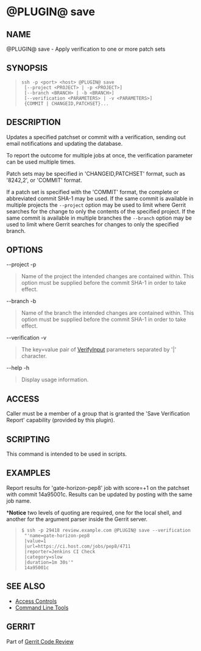 <link href="../com/googlesource/gerrit/plugins/verifystatus/public/verifystatus.css" rel="stylesheet"></link>

@PLUGIN@ save
=====================

NAME
----
@PLUGIN@ save - Apply verification to one or more patch sets

SYNOPSIS
--------
>     ssh -p <port> <host> @PLUGIN@ save
>      [--project <PROJECT> | -p <PROJECT>]
>      [--branch <BRANCH> | -b <BRANCH>]
>      [--verification <PARAMETERS> | -v <PARAMETERS>]
>      {COMMIT | CHANGEID,PATCHSET}...


DESCRIPTION
-----------
Updates a specified patchset or commit with a verification,
sending out email notifications and updating the database.

To report the outcome for multiple jobs at once, the verification
parameter can be used multiple times.

Patch sets may be specified in 'CHANGEID,PATCHSET' format, such as
'8242,2', or 'COMMIT' format.

If a patch set is specified with the 'COMMIT' format, the complete
or abbreviated commit SHA-1 may be used.  If the same commit is available
in multiple projects the `--project` option may be used to limit where
Gerrit searches for the change to only the contents of the specified project.
If the same commit is available in multiple branches the `--branch` option
may be used to limit where Gerrit searches for changes to only the specified
branch.


OPTIONS
-------

--project
-p
> Name of the project the intended changes are contained
> within.  This option must be supplied before the commit
> SHA-1 in order to take effect.

--branch
-b
> Name of the branch the intended changes are contained
> within.  This option must be supplied before the commit
> SHA-1 in order to take effect.

--verification
-v
> The key=value pair of [VerifyInput](rest-api-changes.html#verify-input)
> parameters separated by '|' character.
 
--help
-h
> Display usage information.


ACCESS
------
Caller must be a member of a group that is granted the
'Save Verification Report' capability (provided by this plugin).

SCRIPTING
---------
This command is intended to be used in scripts.

EXAMPLES
--------

Report results for 'gate-horizon-pep8' job with score=+1 on the patchset with
commit 14a95001c.  Results can be updated by posting with the same job name.

*__Notice__ two levels of quoting are required, one for the local shell, and
another for the argument parser inside the Gerrit server.


>     $ ssh -p 29418 review.example.com @PLUGIN@ save --verification
>      "'name=gate-horizon-pep8
>      |value=1
>      |url=https://ci.host.com/jobs/pep8/4711
>      |reporter=Jenkins CI Check
>      |category=slow
>      |duration=1m 30s'"
>      14a95001c


SEE ALSO
--------

* [Access Controls](../../../Documentation/access-control.html)
* [Command Line Tools](../../../Documentation/cmd-index.html)

GERRIT
------
Part of [Gerrit Code Review](../../Documentation/index.html)
